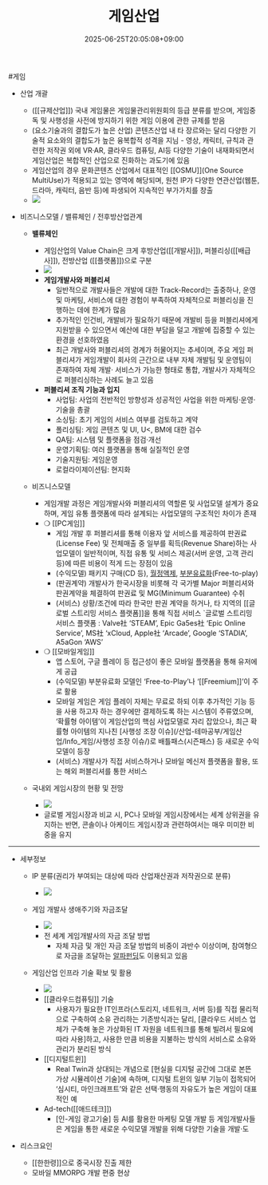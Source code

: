 ﻿---
title: "게임산업"
date: 2025-06-25T20:05:08+09:00
lastmod: 2025-06-25T20:05:08+09:00
type: docs
sidebar:
  open: true
weight: 2
---
<div style="display:none">
  <meta property="article:published_time" content="2025-06-25T11:05:08Z" />
  <meta property="article:modified_time" content="2025-06-25T11:05:08Z" />
</div>
#게임 

- 산업 개괄
	- ([[규제산업]]) 국내 게임물은 게임물관리위원회의 등급 분류를 받으며, 게임중독 및 사행성을 사전에 방지하기 위한 게임 이용에 관한 규제를 받음 
	- (요소기술과의 결합도가 높은 산업) 콘텐츠산업 내 타 장르와는 달리 다양한 기술적 요소와의 결합도가 높은 융복합적 성격을 지님 - 영상, 캐릭터, 규칙과 관련한 저작권 외에 VR·AR, 클라우드 컴퓨팅, AI등 다양한 기술이 내재화되면서 게임산업은 복합적인 산업으로 진화하는 과도기에 있음
	- 게임산업의 경우 문화콘텐츠 산업에서 대표적인 [[OSMU]](One Source MultiUse)가 적용되고 있는 영역에 해당되며, 원천 IP가 다양한 연관산업(웹툰, 드라마, 캐릭터, 음반 등)에 파생되어 지속적인 부가가치를 창출
	- ![](https://i.imgur.com/G0u5ufL.png)

- 비즈니스모델 / 밸류체인 / 전후방산업관계
	- **밸류체인**
		- 게임산업의 Value Chain은 크게 후방산업([[개발사]]), 퍼블리싱([[배급사]]), 전방산업 ([[플랫폼]])으로 구분
		- ![](https://i.imgur.com/8rWtcnm.png)
		- **게임개발사와 퍼블리셔**
			- 일반적으로 개발사들은 개발에 대한 Track-Record는 출중하나, 운영 및 마케팅, 서비스에 대한 경험이 부족하여 자체적으로 퍼블리싱을 진행하는 데에 한계가 많음 
			- 추가적인 인건비, 개발비가 필요하기 때문에 개발비 등을 퍼블리셔에게 지원받을 수 있으면서 예산에 대한 부담을 덜고 개발에 집중할 수 있는 환경을 선호하였음
			- 최근 개발사와 퍼블리셔의 경계가 허물어지는 추세이며, 주요 게임 퍼블리셔가 게임개발이 회사의 근간으로 내부 자체 개발팀 및 운영팀이 존재하여 자체 개발· 서비스가 가능한 형태로 통합, 개발사가 자체적으로 퍼블리싱하는 사례도 늘고 있음
		- **퍼블리셔 조직 기능과 입지**
			- 사업팀: 사업의 전반적인 방향성과 성공적인 사업을 위한 마케팅·운영·기술을 총괄
			- 소싱팀: 초기 게임의 서비스 여부를 검토하고 계약
			- 폴리싱팀: 게임 콘텐츠 및 UI, U<, BM에 대한 검수
			- QA팀: 시스템 및 플랫폼을 점검·개선
			- 운영기획팀: 여러 플랫폼을 통해 실질적인 운영
			- 기술지원팀: 게임운영
			- 로컬라이제이션팀: 현지화

	- 비즈니스모델
		- 게임개발 과정은 게임개발사와 퍼블리셔의 역할론 및 사업모델 설계가 중요하며, 게임 유통 플랫폼에 따라 설계되는 사업모델의 구조적인 차이가 존재
		- ❍ [[PC게임]]
			- 게임 개발 후 퍼블리셔를 통해 이용자 앞 서비스를 제공하여 판권료(License Fee) 및 전체매출 중 일부를 획득(Revenue Share)하는 사업모델이 일반적이며, 직접 유통 및 서비스 제공(서버 운영, 고객 관리 등)에 따른 비용이 적게 드는 장점이 있음
			- (수익모델) 패키지 구매(CD 등), [월정액제](/산업-테마공부/게임산업/Info_게임/월정액제/), [부분유료화](/산업-테마공부/게임산업/Info_게임/부분유료화/)(Free-to-play)
			- (판권계약) 개발사가 한국시장을 비롯해 각 국가별 Major 퍼블리셔와 판권계약을 체결하여 판권료 및 MG(Minimum Guarantee) 수취
			- (서비스) 상황/조건에 따라 한국만 판권 계약을 하거나, 타 지역의 [[글로벌 스트리밍 서비스 플랫폼]]을 통해 직접 서비스
				`글로벌 스트리밍 서비스 플랫폼 : Valve社 ‘STEAM’, Epic Ga5es社 ‘Epic Online Service’, MS社 ‘xCloud, Apple社 ‘Arcade’, Google ‘STADIA’, A5aGon ‘AWS’
		- ❍ [[모바일게임]]
			- 앱 스토어, 구글 플레이 등 접근성이 좋은 모바일 플랫폼을 통해 유저에게 공급
			- (수익모델) 부분유료화 모델인 ‘Free-to-Play’나 ‘[[Freemium]]’이 주로 활용
			- 모바일 게임은 게임 플레이 자체는 무료로 하되 이후 추가적인 기능 등을 사용 하고자 하는 경우에만 결제하도록 하는 시스템이 주류였으며, ‘확률형 아이템’이 게임산업의 핵심 사업모델로 자리 잡았으나, 최근 확률형 아이템의 지나친 [사행성 조장 이슈](/산업-테마공부/게임산업/Info_게임/사행성 조장 이슈/)로 배틀패스(시즌패스) 등 새로운 수익모델이 등장
			- (서비스) 개발사가 직접 서비스하거나 모바일 메신저 플랫폼을 활용, 또는 해외 퍼블리셔를 통한 서비스

	- 국내외 게임시장의 현황 및 전망
		- ![](https://i.imgur.com/f5ikjVJ.png)
		- 글로벌 게임시장과 비교 시, PC나 모바일 게임시장에서는 세계 상위권을 유지하는 반면, 콘솔이나 아케이드 게임시장과 관련하여서는 매우 미미한 비중을 유지

---

- 세부정보
	- IP 분류(권리가 부여되는 대상에 따라 산업재산권과 저작권으로 분류)
		- ![](https://i.imgur.com/Z3zyy7q.png)

	- 게임 개발사 생애주기와 자금조달
		- ![](https://i.imgur.com/9kNKmeY.png)
		- 전 세계 게임개발사의 자금 조달 방법
			- 자체 자금 및 개인 자금 조달 방법의 비중이 과반수 이상이며, 참여형으로 자금을 조달하는 [알파펀딩](/산업-테마공부/게임산업/Info_게임/알파펀딩/)도 이용되고 있음
	- 게임산업 인프라 기술 확보 및 활용
		- ![](https://i.imgur.com/jrecR3g.png)
		- [[클라우드컴퓨팅]] 기술
			- 사용자가 필요한 IT인프라(스토리지, 네트워크, 서버 등)를 직접 물리적으로 구축하여 소유 관리하는 기존방식과는 달리, [클라우드 서비스 업체가 구축해 놓은 가상화된 IT 자원을 네트워크를 통해 빌려서 필요에 따라 사용]하고, 사용한 만큼 비용을 지불하는 방식의 서비스로 소유와 관리가 분리된 방식
		- [[디지털트윈]]
			- Real Twin과 상대되는 개념으로 [현실을 디지털 공간에 그대로 본뜬 가상 시뮬레이션 기술]에 속하며, 디지털 트윈의 일부 기능이 접목되어 ‘심시티, 마인크래프트’와 같은 선택·행동의 자유도가 높은 게임이 대표적인 예
		- Ad-tech([[애드테크]])
			- [인-게임 광고기술] 등 AI를 활용한 마케팅 모델 개발 등 게임개발사들은 게임을 통한 새로운 수익모델 개발을 위해 다양한 기술을 개발·도

- 리스크요인
	- [[한한령]]으로 중국시장 진출 제한
	- 모바일 MMORPG 개발 편중 현상

